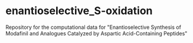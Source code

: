 # enantioselective_S-oxidation
Repository for the computational data for "Enantioselective Synthesis of Modafinil and Analogues Catalyzed by Aspartic Acid-Containing Peptides"
